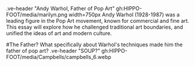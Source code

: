 .ve-header "Andy Warhol, Father of Pop Art" gh:HIPPO-FOOT/media/marilyn.png width=750px
Andy Warhol (1928-1987) was a leading figure in the Pop Art movement, known for commercial and fine art. This essay will explore how he challenged traditional art boundaries, and unified the ideas of art and modern culture. 



#The Father?
What specifically about Warhol's techniques made him the father of pop art?
.ve-header "SOUP?" gh:HIPPO-FOOT/media/Campbells/campbells_6.webp


